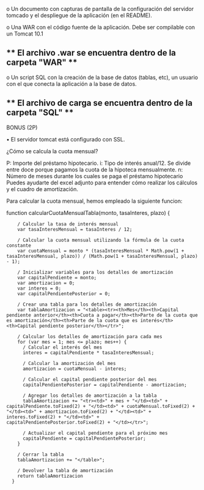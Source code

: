 

o Un documento con capturas de pantalla de la configuración del
servidor tomcado y el despliegue de la aplicación (en el
README).

o Una WAR con el código fuente de la aplicación. Debe ser
compilable con un Tomcat 10.1

## ** El archivo .war se encuentra dentro de la carpeta "WAR" **

o Un script SQL con la creación de la base de datos (tablas, etc), un
usuario con el que conecta la aplicación a la base de datos.

## ** El archivo de carga se encuentra dentro de la carpeta "SQL" **

BONUS (2P)

• El servidor tomcat está configurado con SSL.



¿Cómo se calcula la cuota mensual?

P: Importe del préstamo hipotecario.
i: Tipo de interés anual/12. Se divide entre doce porque pagamos la cuota de la
hipoteca mensualmente.
n: Número de meses durante los cuales se paga el préstamo hipotecario
Puedes ayudarte del excel adjunto para entender cómo realizar los cálculos y el
cuadro de amortización.

Para calcular la cuota mensual, hemos empleado la siguiente funcion:

function calcularCuotaMensualTabla(monto, tasaInteres, plazo) {

        / Calcular la tasa de interés mensual
        var tasaInteresMensual = tasaInteres / 12;
      
        / Calcular la cuota mensual utilizando la fórmula de la cuota constante
        var cuotaMensual = monto * (tasaInteresMensual * Math.pow(1 + tasaInteresMensual, plazo)) / (Math.pow(1 + tasaInteresMensual, plazo) - 1);
      
        / Inicializar variables para los detalles de amortización
        var capitalPendiente = monto;
        var amortizacion = 0;
        var interes = 0;
        var capitalPendientePosterior = 0;
      
        / Crear una tabla para los detalles de amortización
        var tablaAmortizacion = "<table><tr><th>Mes</th><th>Capital pendiente anterior</th><th>Cuota a pagar</th><th>Parte de la cuota que es amortización</th><th>Parte de la cuota que es interés</th><th>Capital pendiente posterior</th></tr>";
    
        / Calcular los detalles de amortización para cada mes
        for (var mes = 1; mes <= plazo; mes++) {
          / Calcular el interés del mes
          interes = capitalPendiente * tasaInteresMensual;
      
          / Calcular la amortización del mes
          amortizacion = cuotaMensual - interes;
      
          / Calcular el capital pendiente posterior del mes
          capitalPendientePosterior = capitalPendiente - amortizacion;
      
          / Agregar los detalles de amortización a la tabla
          tablaAmortizacion += "<tr><td>" + mes + "</td><td>" + capitalPendiente.toFixed(2) + "</td><td>" + cuotaMensual.toFixed(2) + "</td><td>" + amortizacion.toFixed(2) + "</td><td>" + interes.toFixed(2) + "</td><td>" + capitalPendientePosterior.toFixed(2) + "</td></tr>";
    
          / Actualizar el capital pendiente para el próximo mes
          capitalPendiente = capitalPendientePosterior;
        }
      
        / Cerrar la tabla
        tablaAmortizacion += "</table>";
      
        / Devolver la tabla de amortización
        return tablaAmortizacion
      }